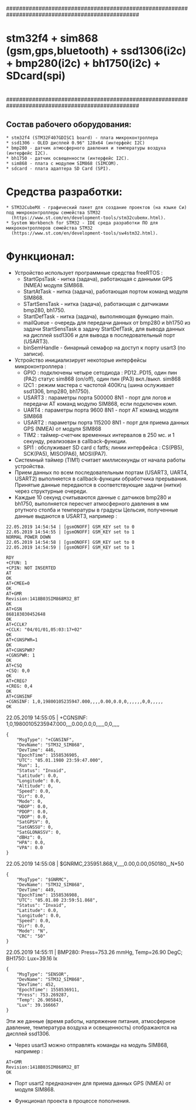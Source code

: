 #################################################################################################
#
# stm32f4 + sim868 (gsm,gps,bluetooth) + ssd1306(i2c) + bmp280(i2c) + bh1750(i2c) + SDcard(spi)
#
#################################################################################################


## Состав рабочего оборудования:

```
* stm32f4 (STM32F407GDISC1 board) - плата микроконтроллера
* ssd1306 - OLED дисплей 0.96" 128x64 (интерфейс I2C)
* bmp280 - датчик атмосферного давления и температуры воздуха (интерфейс I2C).
* bh1750 - датчик освещенности (интерфейс I2C).
* sim868 - плата с модулем SIM868 (SIMCOM).
* sdcard - плата адаптера SD Card (SPI).
```


# Средства разработки:

```
* STM32CubeMX - графический пакет для создание проектов (на языке Си) под микроконтроллеры семейства STM32
  (https://www.st.com/en/development-tools/stm32cubemx.html).
* System Workbench for STM32 - IDE среда разработки ПО для микроконтроллеров семейства STM32
  (https://www.st.com/en/development-tools/sw4stm32.html).
```


# Функционал:

* Устройство использует программные средства freeRTOS :
  - StartGpsTask - нитка (задача), работающая с данными GPS (NMEA) модуля SIM868.
  - StartAtTask - нитка (задача), работающая портом команд модуля SIM868.
  - STartSensTask - нитка (задача), работающая с датчиками bmp280, bh1750.
  - StartDefTask - нитка (задача), выполняющая функцию main.
  - mailQueue - очередь для передачи данных от bmp280 и bh1750 из задачи StartSensTask в задачу StartDefTask,
    для вывода данных на дисплей ssd1306 и для вывода в последовательный порт (USART3).
  - binSemHandle - бинарный семафор на доступ к порту usart3 (по записи).
* Устройство инициализирует некоторые интерфейсы микроконтроллера :
  - GPIO : подключены четыре сетодиода : PD12..PD15, один пин (PA2) статус sim868 (on/off), один пин (PA3) вкл./выкл. sim868
  - I2C1 : режим мастера с частотой 400Кгц (шина ослуживает ssd1306, bmp280, bh1750).
  - USART3 : параметры порта 500000 8N1 - порт для логов и передачи AT команд модулю SIM868, если подключен комп.
  - UART4 : параметры порта 9600 8N1 - порт AT команд модуля SIM868
  - USART2 : параметры порта 115200 8N1 - порт для приема данных GPS (NMEA) от модуля SIM868
  - TIM2 : таймер-счетчик временных интервалов в 250 мс. и 1 секунду, реализован в callback-функции.
  - SPI1 : обслуживает SD card c fatfs; линии интерфейса : CS(PB5), SCK(PA5), MISO(PA6), MOSI(PA7).
* Системный таймер (TIM1) считает миллисекунды от начала работы устройства.
* Прием данных по всем последовательным портам (USART3, UART4, USART2) выполняется в callback-функции обработчика прерывания.
  Принятые данные передаются в соответствующие задачи (нитки) через структурные очереди.
* Каждые 10 секунд считываются данные с датчиков bmp280 и bh1750, выполняется пересчет атмосферного
  давления в мм ртутного столба и температуры в градусы Цельсия, полученные данные выдаются
  в USART3, например :

```
22.05.2019 14:54:54 | [gsmONOFF] GSM_KEY set to 0
22.05.2019 14:54:55 | [gsmONOFF] GSM_KEY set to 1
NORMAL POWER DOWN
22.05.2019 14:54:58 | [gsmONOFF] GSM_KEY set to 0
22.05.2019 14:54:59 | [gsmONOFF] GSM_KEY set to 1

RDY
+CFUN: 1
+CPIN: NOT INSERTED
AT
OK
AT+CMEE=0
OK
AT+GMR
Revision:1418B03SIM868M32_BT
OK
AT+GSN
868183030452648
OK
AT+CCLK?
+CCLK: "04/01/01,05:03:17+02"
OK
AT+CGNSPWR=1
OK
AT+CGNSPWR?
+CGNSPWR: 1
OK
AT+CSQ
+CSQ: 0,0
OK
AT+CREG?
+CREG: 0,4
OK
AT+CGNSINF
+CGNSINF: 1,0,19800105235947.000,,,,0.00,0.0,0,,,,,,0,0,,,,,
OK
```

22.05.2019 14:55:05 | +CGNSINF: 1,0,19800105235947.000,,,,0.00,0.0,0,,,,,,0,0,,,,,

```
{
    "MsgType": "+CGNSINF",
    "DevName": "STM32_SIM868",
    "DevTime": 446,
    "EpochTime": 1558536905,
    "UTC": "05.01.1980 23:59:47.000",
    "Run": 1,
    "Status": "Invaid",
    "Latitude": 0.0,
    "Longitude": 0.0,
    "Altitude": 0,
    "Speed": 0.0,
    "Dir": 0.0,
    "Mode": 0,
    "HDOP": 0.0,
    "PDOP": 0.0,
    "VDOP": 0.0,
    "SatGPSV": 0,
    "SatGNSSU": 0,
    "SatGLONASSV": 0,
    "dBHz": 0,
    "HPA": 0.0,
    "VPA": 0.0
}
```

22.05.2019 14:55:08 | $GNRMC,235951.868,V,,,,,0.00,0.00,050180,,,N*50

```
{
    "MsgType": "$GNRMC",
    "DevName": "STM32_SIM868",
    "DevTime": 449,
    "EpochTime": 1558536908,
    "UTC": "05.01.80 23:59:51.868",
    "Status": "Invaid",
    "Latitude": 0.0,
    "Longitude": 0.0,
    "Speed": 0.0,
    "Dir": 0.0,
    "Mode": "N",
    "CRC": "50"
}
```

22.05.2019 14:55:11 | BMP280: Press=753.26 mmHg, Temp=26.90 DegC; BH1750: Lux=39.16 lx

```
{
    "MsgType": "SENSOR",
    "DevName": "STM32_SIM868",
    "DevTime": 452,
    "EpochTime": 1558536911,
    "Press": 753.269287,
    "Temp": 26.905843,
    "Lux": 39.166667
}
```

  Эти же данные (время работы, напряжение питания, атмосферное давление, температура воздуха и освещенность)
отображаются на дисплей ssd1306.

* Через usart3 можно отправлять команды на модуль SIM868, например :

```
AT+GMR
Revision:1418B03SIM868M32_BT
OK
```

* Порт usart2 предназначен для приема данных GPS (NMEA) от модуля SIM868.

* Функционал проекта в процессе пополнения.

